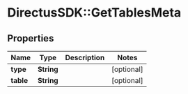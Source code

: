 # DirectusSDK::GetTablesMeta

## Properties
Name | Type | Description | Notes
------------ | ------------- | ------------- | -------------
**type** | **String** |  | [optional] 
**table** | **String** |  | [optional] 


